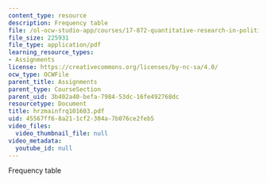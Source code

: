 ```yaml
---
content_type: resource
description: Frequency table
file: /ol-ocw-studio-app/courses/17-872-quantitative-research-in-political-science-and-public-policy-spring-2004/45567ff68a211cf2304a7b076ce2feb5_hrzmainfrq101603.pdf
file_size: 225931
file_type: application/pdf
learning_resource_types:
- Assignments
license: https://creativecommons.org/licenses/by-nc-sa/4.0/
ocw_type: OCWFile
parent_title: Assignments
parent_type: CourseSection
parent_uid: 3b402a40-befa-7984-53dc-16fe492768dc
resourcetype: Document
title: hrzmainfrq101603.pdf
uid: 45567ff6-8a21-1cf2-304a-7b076ce2feb5
video_files:
  video_thumbnail_file: null
video_metadata:
  youtube_id: null
---
```

Frequency table